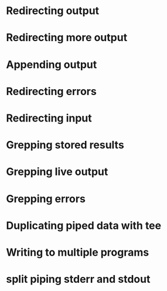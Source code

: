 # Redirecting output
# Redirecting more output
# Appending output
# Redirecting errors
# Redirecting input
# Grepping stored results
# Grepping live output
# Grepping errors
# Duplicating piped data with tee
# Writing to multiple programs
# split piping stderr and stdout
